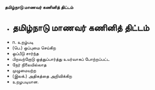 **தமிழ்நாடு மாணவர் கணினித் திட்டம்**
- # தமிழ்நாடு மாணவர் கணினித் திட்டம்
- n. உறழ்படி
- (பெ.) ஒப்புமை செய்கிற
- ஒப்பீடு சார்ந்த
- பிறவற்றோடு ஒத்துப்பார்த்து உயர்வாகப் போற்றப்பட்ட
- நேர் நிலையில்லாத
- முழுமையற்ற
- (இலக்.) அதிகத்தை அறிவிக்கிற
- உறழபடியான.

